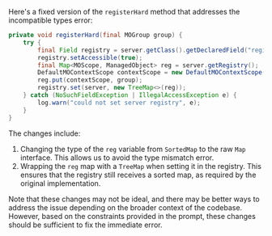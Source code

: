 Here's a fixed version of the `registerHard` method that addresses the incompatible types error:

```java
private void registerHard(final MOGroup group) {
    try {
        final Field registry = server.getClass().getDeclaredField("registry");
        registry.setAccessible(true);
        final Map<MOScope, ManagedObject> reg = server.getRegistry();
        DefaultMOContextScope contextScope = new DefaultMOContextScope(new OctetString(""), group.getScope());
        reg.put(contextScope, group);
        registry.set(server, new TreeMap<>(reg));
    } catch (NoSuchFieldException | IllegalAccessException e) {
        log.warn("could not set server registry", e);
    }
}
```

The changes include:

1. Changing the type of the `reg` variable from `SortedMap` to the raw `Map` interface. This allows us to avoid the type mismatch error.
2. Wrapping the `reg` map with a `TreeMap` when setting it in the registry. This ensures that the registry still receives a sorted map, as required by the original implementation.

Note that these changes may not be ideal, and there may be better ways to address the issue depending on the broader context of the codebase. However, based on the constraints provided in the prompt, these changes should be sufficient to fix the immediate error.